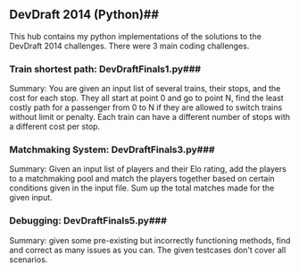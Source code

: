 ## DevDraft 2014 (Python)##

This hub contains my python implementations of the solutions to the DevDraft 2014 challenges.  There were 3 main coding challenges.

### Train shortest path: DevDraftFinals1.py###
Summary: You are given an input list of several trains, their stops, and the cost for each stop.  They all start at point 0 and go to point N, find the least costly path for a passenger from 0 to N if they are allowed to switch trains without limit or penalty.  Each train can have a different number of stops with a different cost per stop.

### Matchmaking System: DevDraftFinals3.py###
Summary: Given an input list of players and their Elo rating, add the players to a matchmaking pool and match the players together based on certain conditions given in the input file.  Sum up the total matches made for the given input.

### Debugging: DevDraftFinals5.py###
Summary: given some pre-existing but incorrectly functioning methods, find and correct as many issues as you can.  The given testcases don't cover all scenarios.
